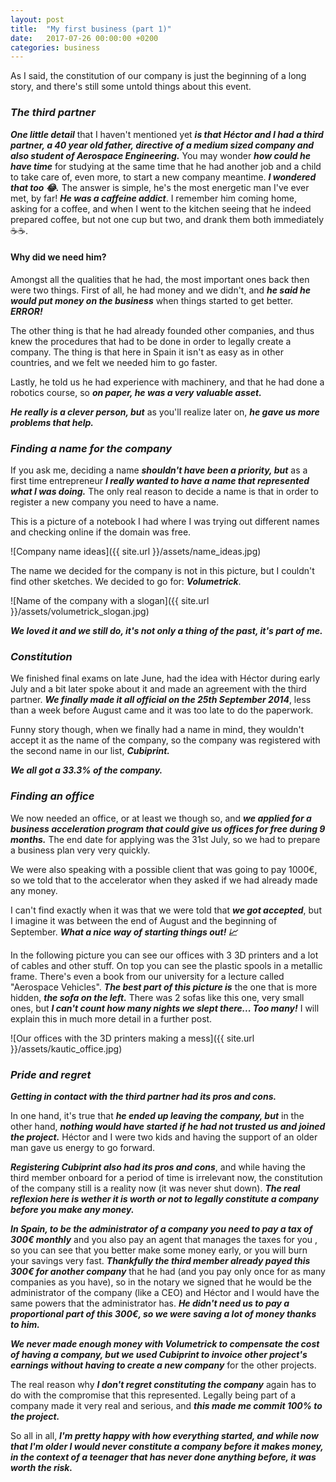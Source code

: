 ```yaml
---
layout: post
title:  "My first business (part 1)"
date:   2017-07-26 00:00:00 +0200
categories: business
---
```

As I said, the constitution of our company is just the beginning of a long story, and there's still some untold things about this event.

### ***The third partner*** ###

***One little detail*** that I haven't mentioned yet ***is that Héctor and I had a third partner, a 40 year old father, directive of a medium sized company and also student of Aerospace Engineering.*** You may wonder ***how could he have time*** for studying at the same time that he had another job and a child to take care of, even more, to start a new company meantime. ***I wondered that too :joy:.*** The answer is simple, he's the most energetic man I've ever met, by far! ***He was a caffeine addict***. I remember him coming home, asking for a coffee, and when I went to the kitchen seeing that he indeed prepared coffee, but not one cup but two, and drank them both immediately :coffee::coffee:.

#### Why did we need him? ####

Amongst all the qualities that he had, the most important ones back then were two things. First of all, he had money and we didn't, and ***he said he would put money on the business*** when things started to get better. ***ERROR!***

The other thing is that he had already founded other companies, and thus knew the procedures that had to be done in order to legally create a company. The thing is that here in Spain it isn't as easy as in other countries, and we felt we needed him to go faster.

Lastly, he told us he had experience with machinery, and that he had done a robotics course, so ***on paper, he was a very valuable asset.***

***He really is a clever person, but*** as you'll realize later on, ***he gave us more problems that help.***

### ***Finding a name for the company*** ###

If you ask me, deciding a name ***shouldn't have been a priority, but*** as a first time entrepreneur ***I really wanted to have a name that represented what I was doing.*** The only real reason to decide a name is that in order to register a new company you need to have a name.

This is a picture of a notebook I had where I was trying out different names and checking online if the domain was free.

![Company name ideas]({{ site.url }}/assets/name_ideas.jpg)

The name we decided for the company is not in this picture, but I couldn't find other sketches. We decided to go for: ***Volumetrick***.

![Name of the company with a slogan]({{ site.url }}/assets/volumetrick_slogan.jpg)

***We loved it and we still do, it's not only a thing of the past, it's part of me.***



### ***Constitution*** ###

We finished final exams on late June, had the idea with Héctor during early July and a bit later spoke about it and made an agreement with the third partner. ***We finally made it all official on the 25th September 2014***, less than a week before August came and it was too late to do the paperwork.

Funny story though, when we finally had a name in mind, they wouldn't accept it as the name of the company, so the company was registered with the second name in our list, ***Cubiprint.***

***We all got a 33.3% of the company.***

### ***Finding an office*** ###

We now needed an office, or at least we though so, and ***we applied for a business acceleration program that could give us offices for free during 9 months.*** The end date for applying was the 31st July, so we had to prepare a business plan very very quickly.

We were also speaking with a possible client that was going to pay 1000€, so we told that to the accelerator when they asked if we had already made any money.

I can't find exactly when it was that we were told that ***we got accepted***, but I imagine it was between the end of August and the beginning of September. ***What a nice way of starting things out! :chart_with_upwards_trend:***

In the following picture you can see our offices with 3 3D printers and a lot of cables and other stuff. On top you can see the plastic spools in a metallic frame. There's even a book from our university for a lecture called "Aerospace Vehicles". ***The best part of this picture is*** the one that is more hidden, ***the sofa on the left.*** There was 2 sofas like this one, very small ones, but ***I can't count how many nights we slept there... Too many!*** I will explain this in much more detail in a further post.

![Our offices with the 3D printers making a mess]({{ site.url }}/assets/kautic_office.jpg)

### ***Pride and regret*** ###

***Getting in contact with the third partner had its pros and cons.***

 In one hand, it's true that ***he ended up leaving the company, but*** in the other hand, ***nothing would have started if he had not trusted us and joined the project.*** Héctor and I were two kids and having the support of an older man gave us energy to go forward.

***Registering Cubiprint also had its pros and cons***, and while having the third member onboard for a period of time is irrelevant now, the constitution of the company still is a reality now (it was never shut down). ***The real reflexion here is wether it is worth or not to legally constitute a company before you make any money.***

***In Spain, to be the administrator of a company you need to pay a tax of 300€ monthly*** and you also pay an agent that manages the taxes for you , so you can see that you better make some money early, or you will burn your savings very fast. ***Thankfully the third member already payed this 300€ for another company*** that he had (and you pay only once for as many companies as you have), so in the notary we signed that he would be the administrator of the company (like a CEO) and Héctor and I would have the same powers that the administrator has. ***He didn't need us to pay a proportional part of this 300€, so we were saving a lot of money thanks to him.***

***We never made enough money with Volumetrick to compensate the cost of having a company, but we used Cubiprint to invoice other project's earnings without having to create a new company*** for the other projects.

The real reason why ***I don't regret constituting the company*** again has to do with the compromise that this represented. Legally being part of a company made it very real and serious, and ***this made me commit 100% to the project.***

So all in all, ***I'm pretty happy with how everything started, and while now that I'm older I would never constitute a company before it makes money, in the context of a teenager that has never done anything before, it was worth the risk.***
